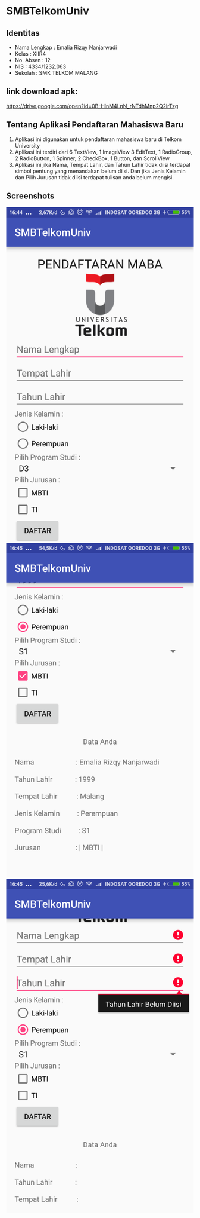 # SMBTelkomUniv
## Identitas

* Nama Lengkap : Emalia Rizqy Nanjarwadi
* Kelas : XIIR4
* No. Absen : 12
* NIS : 4334/1232.063
* Sekolah : SMK TELKOM MALANG

## link download apk:
https://drive.google.com/open?id=0B-HlnM4LnN_rNTdhMnp2Q2lrTzg

 ## Tentang Aplikasi Pendaftaran Mahasiswa Baru
1. Aplikasi ini digunakan untuk pendaftaran mahasiswa baru di Telkom University
2. Aplikasi ini terdiri dari 6 TextView, 1 ImageView 3 EditText, 1 RadioGroup, 2 RadioButton, 1 Spinner, 2 CheckBox, 1 Button, dan ScrollView
3. Aplikasi ini jika Nama, Tempat Lahir, dan Tahun Lahir tidak diisi terdapat simbol pentung yang menandakan belum diisi.
   Dan jika Jenis Kelamin dan Pilih Jurusan tidak diisi terdapat tulisan anda belum mengisi.


## Screenshots
![screenshot1](https://github.com/emaliarizqy99/SMBTelkomUniv/blob/master/Screenshot_2016-10-14-16-44-25-415_id.sch.smktelkom_mlg.tugas01.xiirpl4012.smbtelkomuniv.png)
![screenshot2](https://github.com/emaliarizqy99/SMBTelkomUniv/blob/master/Screenshot_2016-10-14-16-45-03-342_id.sch.smktelkom_mlg.tugas01.xiirpl4012.smbtelkomuniv.png)
![screenshot3](https://github.com/emaliarizqy99/SMBTelkomUniv/blob/master/Screenshot_2016-10-14-16-45-35-072_id.sch.smktelkom_mlg.tugas01.xiirpl4012.smbtelkomuniv.png)
